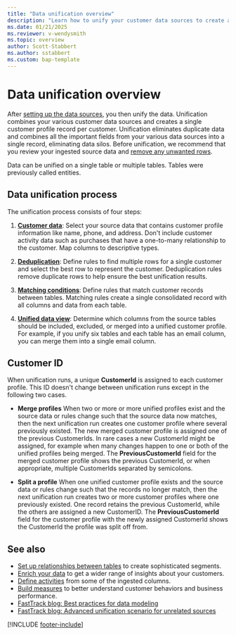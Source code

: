 ```yaml
---
title: "Data unification overview"
description: "Learn how to unify your customer data sources to create a single master dataset of customer profiles in Customer Insights - Data."
ms.date: 01/21/2025
ms.reviewer: v-wendysmith
ms.topic: overview
author: Scott-Stabbert
ms.author: sstabbert
ms.custom: bap-template
---
```


# Data unification overview

After [setting up the data sources](data-sources.md), you then unify the data. Unification combines your various customer data sources and creates a single customer profile record per customer. Unification eliminates duplicate data and combines all the important fields from your various data sources into a single record, eliminating data silos. Before unification, we recommend that you review your ingested source data and [remove any unwanted rows](tables-filters.md).

Data can be unified on a single table or multiple tables. Tables were previously called entities.

## Data unification process

The unification process consists of four steps:

1. **[Customer data](data-unification-map-tables.md)**: Select your source data that contains customer profile information like name, phone, and address. Don't include customer activity data such as purchases that have a one-to-many relationship to the customer. Map columns to descriptive types.

1. **[Deduplication](data-unification-duplicates.md)**: Define rules to find multiple rows for a single customer and select the best row to represent the customer. Deduplication rules remove duplicate rows to help ensure the best unification results.

1. **[Matching conditions](data-unification-match-tables.md)**: Define rules that match customer records between tables. Matching rules create a single consolidated record with all columns and data from each table.

1. **[Unified data view](data-unification-merge-tables.md)**: Determine which columns from the source tables should be included, excluded, or merged into a unified customer profile. For example, if you unify six tables and each table has an email column, you can merge them into a single email column.

## Customer ID

When unification runs, a unique **CustomerId** is assigned to each customer profile. This ID doesn't change between unification runs except in the following two cases.

- **Merge profiles**
  When two or more or more unified profiles exist and the source data or rules change such that the source data now matches, then the next unification run creates one customer profile where several previously existed. The new merged customer profile is assigned one of the previous CustomerIds. In rare cases a new CustomerId might be assigned, for example when many changes happen to one or both of the unified profiles being merged. The **PreviousCustomerId** field for the merged customer profile shows the previous CustomerId, or when appropriate, multiple CustomerIds separated by semicolons.

- **Split a profile**
  When one unified customer profile exists and the source data or rules change such that the records no longer match, then the next unification run creates two or more customer profiles where one previously existed. One record retains the previous CustomerId, while the others are assigned a new CustomerID. The **PreviousCustomerId** field for the customer profile with the newly assigned CustomerId shows the CustomerId the profile was split off from.

## See also

- [Set up relationships between tables](relationships.md) to create sophisticated segments.
- [Enrich your data](enrichment-manage.md) to get a wider range of insights about your customers.
- [Define activities](activities.md) from some of the ingested columns.
- [Build measures](measures.md) to better understand customer behaviors and business performance.
- [FastTrack blog: Best practices for data modeling](https://community.dynamics.com/blogs/post/?postid=988fae7a-3f37-ee11-bdf4-6045bdebe084)
- [FastTrack blog: Advanced unification scenario for unrelated sources](https://community.dynamics.com/blogs/post/?postid=cbf1def2-2a94-4a4d-9535-0489e647157c)

[!INCLUDE [footer-include](includes/footer-banner.md)]
